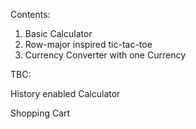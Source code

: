 Contents:
1. Basic Calculator
2. Row-major inspired tic-tac-toe
3. Currency Converter with one Currency

TBC:

History enabled Calculator

Shopping Cart

